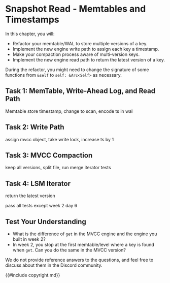 # Snapshot Read - Memtables and Timestamps

In this chapter, you will:

* Refactor your memtable/WAL to store multiple versions of a key.
* Implement the new engine write path to assign each key a timestamp.
* Make your compaction process aware of multi-version keys.
* Implement the new engine read path to return the latest version of a key.

During the refactor, you might need to change the signature of some functions from `&self` to `self: &Arc<Self>` as necessary.

## Task 1: MemTable, Write-Ahead Log, and Read Path

Memtable store timestamp, change to scan, encode ts in wal

## Task 2: Write Path

assign mvcc object, take write lock, increase ts by 1

## Task 3: MVCC Compaction

keep all versions, split file, run merge iterator tests

## Task 4: LSM Iterator

return the latest version

pass all tests except week 2 day 6

## Test Your Understanding

* What is the difference of `get` in the MVCC engine and the engine you built in week 2?
* In week 2, you stop at the first memtable/level where a key is found when `get`. Can you do the same in the MVCC version?

We do not provide reference answers to the questions, and feel free to discuss about them in the Discord community.


{{#include copyright.md}}

